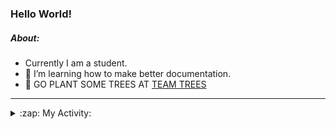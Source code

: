 ### Hello World!

##### About:
- Currently I am a student.
- 🌱 I’m learning how to make better documentation.
- 🌱 GO PLANT SOME TREES AT [TEAM TREES](https://teamtrees.org/)

---
<details>
  <summary>:zap: My Activity:</summary>
  
<!--START_SECTION:waka-->
![Code Time](http://img.shields.io/badge/Code%20Time-1%2C132%20hrs%2056%20mins-blue)

**I'm a Night 🦉** 

```text
🌞 Morning                1305 commits        ██░░░░░░░░░░░░░░░░░░░░░░░   08.90 % 
🌆 Daytime                5285 commits        █████████░░░░░░░░░░░░░░░░   36.05 % 
🌃 Evening                4214 commits        ███████░░░░░░░░░░░░░░░░░░   28.75 % 
🌙 Night                  3855 commits        ███████░░░░░░░░░░░░░░░░░░   26.30 % 
```
📅 **I'm Most Productive on Wednesday** 

```text
Monday                   2235 commits        ████░░░░░░░░░░░░░░░░░░░░░   15.25 % 
Tuesday                  1875 commits        ███░░░░░░░░░░░░░░░░░░░░░░   12.79 % 
Wednesday                3413 commits        ██████░░░░░░░░░░░░░░░░░░░   23.28 % 
Thursday                 1779 commits        ███░░░░░░░░░░░░░░░░░░░░░░   12.14 % 
Friday                   1417 commits        ██░░░░░░░░░░░░░░░░░░░░░░░   09.67 % 
Saturday                 1315 commits        ██░░░░░░░░░░░░░░░░░░░░░░░   08.97 % 
Sunday                   2625 commits        ████░░░░░░░░░░░░░░░░░░░░░   17.91 % 
```


📊 **This Week I Spent My Time On** 

```text
🔥 Editors: 
VS Code                  51 mins             █████████████████████████   100.00 % 

🐱‍💻 Projects: 
praise                   51 mins             █████████████████████████   100.00 % 
```


 Last Updated on 08/06/2023 10:09:04 UTC
<!--END_SECTION:waka-->
</details>
